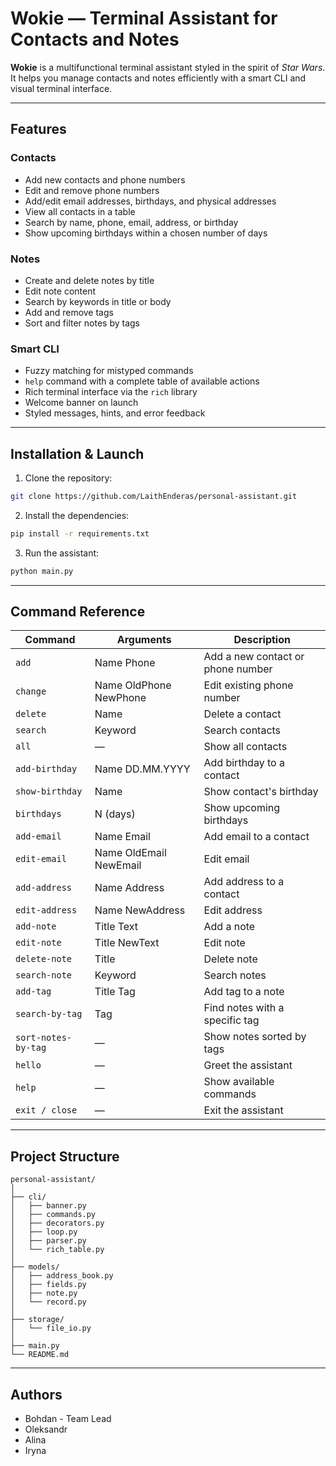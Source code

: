 #  Wokie — Terminal Assistant for Contacts and Notes

**Wokie** is a multifunctional terminal assistant styled in the spirit of *Star Wars*. It helps you manage contacts and notes efficiently with a smart CLI and visual terminal interface.

---

##  Features

###  Contacts
- Add new contacts and phone numbers  
- Edit and remove phone numbers  
- Add/edit email addresses, birthdays, and physical addresses  
- View all contacts in a table  
- Search by name, phone, email, address, or birthday  
- Show upcoming birthdays within a chosen number of days  

###  Notes
- Create and delete notes by title  
- Edit note content  
- Search by keywords in title or body  
- Add and remove tags  
- Sort and filter notes by tags  

###  Smart CLI
- Fuzzy matching for mistyped commands  
- `help` command with a complete table of available actions  
- Rich terminal interface via the `rich` library  
- Welcome banner on launch  
- Styled messages, hints, and error feedback  

---

##  Installation & Launch

1. Clone the repository:

```bash
git clone https://github.com/LaithEnderas/personal-assistant.git
```

2. Install the dependencies:

```bash
pip install -r requirements.txt
```

3. Run the assistant:

```bash
python main.py
```

---

##  Command Reference

| Command               | Arguments                     | Description                            |
|----------------------|-------------------------------|----------------------------------------|
| `add`                | Name Phone                    | Add a new contact or phone number      |
| `change`             | Name OldPhone NewPhone        | Edit existing phone number             |
| `delete`             | Name                          | Delete a contact                       |
| `search`             | Keyword                       | Search contacts                        |
| `all`                | —                             | Show all contacts                      |
| `add-birthday`       | Name DD.MM.YYYY               | Add birthday to a contact              |
| `show-birthday`      | Name                          | Show contact's birthday                |
| `birthdays`          | N (days)                      | Show upcoming birthdays                |
| `add-email`          | Name Email                    | Add email to a contact                 |
| `edit-email`         | Name OldEmail NewEmail        | Edit email                             |
| `add-address`        | Name Address                  | Add address to a contact               |
| `edit-address`       | Name NewAddress               | Edit address                           |
| `add-note`           | Title Text                    | Add a note                             |
| `edit-note`          | Title NewText                 | Edit note                              |
| `delete-note`        | Title                         | Delete note                            |
| `search-note`        | Keyword                       | Search notes                           |
| `add-tag`            | Title Tag                     | Add tag to a note                      |
| `search-by-tag`      | Tag                           | Find notes with a specific tag         |
| `sort-notes-by-tag`  | —                             | Show notes sorted by tags              |
| `hello`              | —                             | Greet the assistant                    |
| `help`               | —                             | Show available commands                |
| `exit / close`       | —                             | Exit the assistant                     |

---

##  Project Structure

```
personal-assistant/
│
├── cli/
│   ├── banner.py
│   ├── commands.py
│   ├── decorators.py
│   ├── loop.py
│   ├── parser.py
│   └── rich_table.py
│
├── models/
│   ├── address_book.py
│   ├── fields.py
│   ├── note.py
│   └── record.py
│
├── storage/
│   └── file_io.py
│
├── main.py
└── README.md
```

---

##  Authors

- Bohdan - Team Lead
- Oleksandr  
- Alina  
- Iryna  
